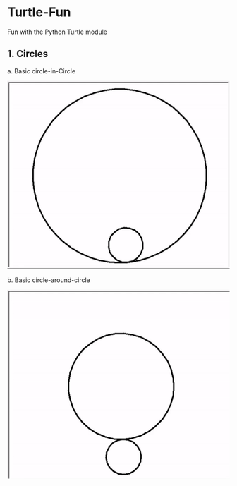 # Turtle-Fun
Fun with the Python Turtle module

## 1. Circles

a. Basic circle-in-Circle

![Basic Inner Circle](Circles/basic-inner.gif)

b. Basic circle-around-circle

![Basic Outer Circle](Circles/basic-outer.gif)
